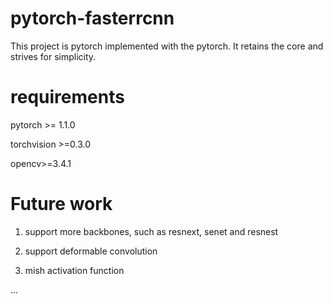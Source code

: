 # pytorch-fasterrcnn
This project is pytorch implemented with the pytorch. It retains the core and strives for simplicity.


# requirements

pytorch >= 1.1.0

torchvision >=0.3.0

opencv>=3.4.1

# Future work
1. support more backbones, such as resnext, senet and resnest

2. support deformable convolution

3. mish activation function

...




